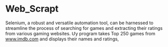 # Web_Scrapt
Selenium, a robust and versatile automation tool, can be harnessed to streamline the process of searching for games and extracting their ratings from various gaming websites. Մy program takes Top 250 games from www.imdb.com and displays their names and ratings,
